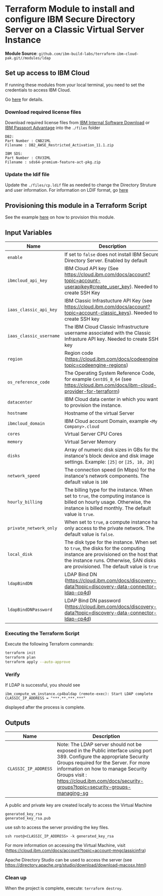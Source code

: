 
# Terraform Module to install and configure IBM Secure Directory Server on a Classic Virtual Server Instance

**Module Source**: `github.com/ibm-build-labs/terraform-ibm-cloud-pak.git//modules/ldap`

## Set up access to IBM Cloud

If running these modules from your local terminal, you need to set the credentials to access IBM Cloud.

Go [here](../../CREDENTIALS.md) for details.

### Download required license files

Download required license files from [IBM Internal Software Download](https://w3-03.ibm.com/software/xl/download/ticket.wss) or [IBM Passport Advantage](https://www.ibm.com/software/passportadvantage/) into the  `./files` folder

```console
DB2:
Part Number : CNB21ML
Filename : DB2_AWSE_Restricted_Activation_11.1.zip

IBM SDS:
Part Number : CRV3IML
Filename : sds64-premium-feature-act-pkg.zip
```

### Update the ldif file

Update the `./files/cp.ldif` file as needed to change the Directory Struture and user information. For information on LDIF format, go [here](https://www.ibm.com/docs/en/i/7.4?topic=reference-ldap-data-interchange-format-ldif)

## Provisioning this module in a Terraform Script

See the example [here](../../examples/ldap) on how to provision this module.

## Input Variables

| Name                    | Description                                                                                                                                                                                                 | Default | Required |
| ----------------------- | ----------------------------------------------------------------------------------------------------------------------------------------------------------------------------------------------------------- | ------- | -------- |
| `enable`                | If set to `false` does not install IBM Secure Directory Server. Enabled by default  | `true`  | No       |
| `ibmcloud_api_key`      | IBM Cloud API key (See https://cloud.ibm.com/docs/account?topic=account-userapikey#create_user_key). Needed to create SSH Key                                                   |         | Yes      |
| `iaas_classic_api_key`  | IBM Classic Infrastucture API Key (see https://cloud.ibm.com/docs/account?topic=account-classic_keys). Needed to create SSH key                                               |         | Yes      |
| `iaas_classic_username` | The IBM Cloud Classic Infrastructure username associated with the Classic Infrasture API key. Needed to create SSH key                                                      |         | Yes      |
| `region`                | Region code (https://cloud.ibm.com/docs/codeengine?topic=codeengine-regions) |         | Yes      |
| `os_reference_code`     | The Operating System Reference Code, for example `CentOS_8_64` (see https://cloud.ibm.com/docs/ibm-cloud-provider-for-terraform)    |         | Yes      |
| `datacenter`            | IBM Cloud data center in which you want to provision the instance.    |         | Yes      |
| `hostname`              | Hostname of the virtual Server    |    "ldapvm"     | No      |
| `ibmcloud_domain`       | IBM Cloud account Domain, example `<My Company>.cloud`    |    ibm.cloud     | Yes      |
| `cores`                 | Virtual Server CPU Cores    |         | Yes      |
| `memory`                | Virtual Server Memory    |         | Yes      |
| `disks`                 | Array of numeric disk sizes in GBs for the instance's block device and disk image settings. Example: `[25]` or `[25, 10, 20]`  |          | Yes      |
| `network_speed`         | The connection speed (in Mbps) for the instance's network components. The default value is `100`   | `100`   | No      |
| `hourly_billing`        | The billing type for the instance. When set to `true`, the computing instance is billed on hourly usage. Otherwise, the instance is billed monthly. The default value is `true`.                                | `true`  | No      |
| `private_network_only`  | When set to `true`, a compute instance has only access to the private network. The default value is `false`.    | `false` | No      |
| `local_disk`            | The disk type for the instance. When set to `true`, the disks for the computing instance are provisioned on the host that the instance runs. Otherwise, SAN disks are provisioned. The default value is `true`. | `true`  | No      |
| `ldapBindDN`            | LDAP Bind DN (https://cloud.ibm.com/docs/discovery-data?topic=discovery-data-connector-ldap-cp4d)     | `true`  | Yes      |
| `ldapBindDNPassword`    | LDAP Bind DN password (https://cloud.ibm.com/docs/discovery-data?topic=discovery-data-connector-ldap-cp4d)      |         | Yes      |

### Executing the Terraform Script

Execute the following Terraform commands:

```bash
terraform init
terraform plan
terraform apply --auto-approve
```

### Verify

If LDAP is successful, you should see

```console
ibm_compute_vm_instance.cp4baldap (remote-exec): Start LDAP complete
CLASSIC_IP_ADDRESS = "***.**.***.***"
```

displayed after the process is complete.

## Outputs

| Name                 | Description    |
| -------------------- | ------------------------------------------------------------------------------------------------------------------------------------------ |
| `CLASSIC_IP_ADDRESS` | Note: The LDAP server should not be exposed in the Public interface using port 389. Configure the appropriate Security Groups required for the Server. For more information on how to manage Security Groups visit : https://cloud.ibm.com/docs/security-groups?topic=security-groups-managing-sg |

A public and private key are created locally to access the Virtual Machine

```console
generated_key_rsa
generated_key_rsa.pub
```

use ssh to access the server providing the key files.

```console
ssh root@<CLASSIC_IP_ADDRESS> -k generated_key_rsa
```

For more information on accessing the Virtual Machine, visit (https://cloud.ibm.com/docs/account?topic=account-mngclassicinfra)

Apache Directory Studio can be used to access the server (see https://directory.apache.org/studio/download/download-macosx.html)

### Clean up

When the project is complete, execute: `terraform destroy`.
